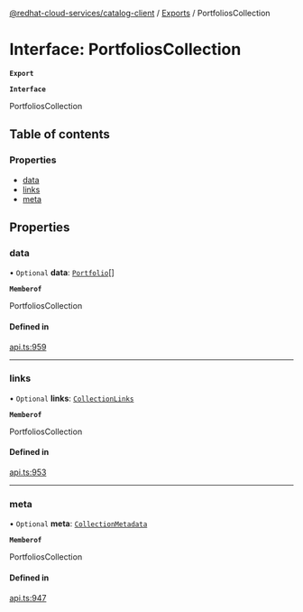 [@redhat-cloud-services/catalog-client](../README.md) / [Exports](../modules.md) / PortfoliosCollection

# Interface: PortfoliosCollection

**`Export`**

**`Interface`**

PortfoliosCollection

## Table of contents

### Properties

- [data](PortfoliosCollection.md#data)
- [links](PortfoliosCollection.md#links)
- [meta](PortfoliosCollection.md#meta)

## Properties

### data

• `Optional` **data**: [`Portfolio`](Portfolio.md)[]

**`Memberof`**

PortfoliosCollection

#### Defined in

[api.ts:959](https://github.com/mkholjuraev/javascript-clients/blob/master/packages/catalog/api.ts#L959)

___

### links

• `Optional` **links**: [`CollectionLinks`](CollectionLinks.md)

**`Memberof`**

PortfoliosCollection

#### Defined in

[api.ts:953](https://github.com/mkholjuraev/javascript-clients/blob/master/packages/catalog/api.ts#L953)

___

### meta

• `Optional` **meta**: [`CollectionMetadata`](CollectionMetadata.md)

**`Memberof`**

PortfoliosCollection

#### Defined in

[api.ts:947](https://github.com/mkholjuraev/javascript-clients/blob/master/packages/catalog/api.ts#L947)
